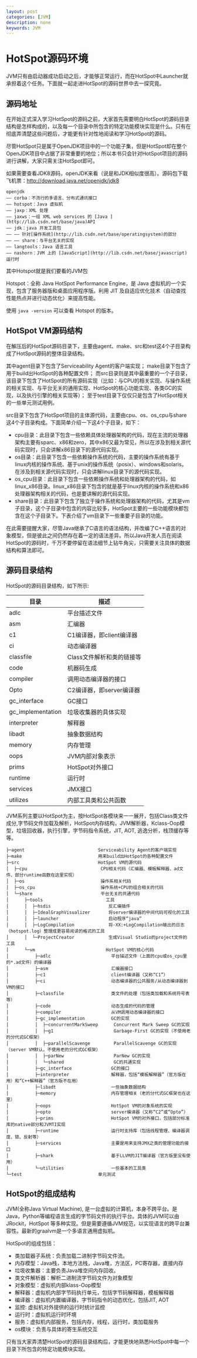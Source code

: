 ```yaml
---
layout: post
categories: [JVM]
description: none
keywords: JVM
---
```

# HotSpot源码环境
JVM只有由启动器成功启动之后，才能够正常运行，而在HotSpot中Launcher就承担着这个任务。下面就一起走进HotSpot的源码世界中去一探究竟。

## 源码地址
在开始正式深入学习HotSpot的源码之前，大家首先需要明白HotSpot的源码目录结构是怎样构成的，以及每一个目录中所包含的特定功能模块实现是什么。只有在彻底弄清楚这些问题后，才能更有针对性地阅读和学习HotSpot的源码。

尽管HotSpot只是属于OpenJDK项目中的一个功能子集，但是HotSpot却在整个OpenJDK项目中占据了非常重要的地位；所以本书只会针对HotSpot项目的源码进行讲解，大家只需关注HotSpot即可。

如果需要查看JDK8源码，openJDK来看（说是和JDK相似度很高）。源码包下载飞机票：http://download.java.net/openjdk/jdk8

```
openjdk
—— corba：不流行的多语言、分布式通讯接口
—— hotspot：Java 虚拟机
—— jaxp：XML 处理
—— jaxws：一组 XML web services 的 [Java ](http://lib.csdn.net/base/java)API
—— jdk：java 开发工具包
—— —— 针对[操作系统](http://lib.csdn.net/base/operatingsystem)的部分
—— —— share：与平台无关的实现
—— langtools：Java 语言工具
—— nashorn：JVM 上的 [JavaScript](http://lib.csdn.net/base/javascript) 运行时
```
其中Hotspot就是我们要看的JVM包

Hotspot：全称 Java HotSpot Performance Engine，是 Java 虚拟机的一个实现，包含了服务器版和桌面应用程序版。利用 JIT 及自适应优化技术（自动查找性能热点并进行动态优化）来提高性能。

使用 `java -version` 可以查看 Hotspot 的版本。

## HotSpot VM源码结构
在解压后的HotSpot源码目录下，主要由agent、make、src和test这4个子目录构成了HotSpot源码的整体目录结构。

其中agent目录下包含了Serviceability Agent的客户端实现；
make目录下包含了用于build出HotSpot的各种配置文件；
而src目录则是其中最重要的一个子目录，该目录下包含了HotSpot的所有源码实现（比如：与CPU的相关实现、与操作系统的相关实现、与平台无关的通用实现、HotSpot的核心功能实现、各类GC的实现，以及执行引擎的相关实现等）；
至于test目录下仅仅只是包含了HotSpot相关的一些单元测试用例。

src目录下包含了HotSpot项目的主体源代码，主要由cpu、os、os_cpu与share这4个子目录构成。下面简单介绍一下这4个子目录，如下：

- cpu目录：此目录下包含一些依赖具体处理器架构的代码，现在主流的处理器架构主要有sparc、x86和zero，其中x86又最为常见，所以在涉及到相关源代码实现时，只会讲解x86目录下的源代码实现。
- os目录：此目录下包含一些依赖操作系统的代码，主要的操作系统有基于linux内核的操作系统、基于unix的操作系统（posix）、windows和solaris。在涉及到相关源代码实现时，只会讲解linux目录下的源代码实现。
- os_cpu目录：此目录下包含一些依赖操作系统和处理器架构的代码，如linux_x86目录。linux_x86目录下包含的就是基于linux内核的操作系统和x86处理器架构相关的代码，也是要讲解的源代码实现。
- share目录：此目录下包含了独立于操作系统和处理器架构的代码，尤其是vm子目录，这个子目录中包含的内容比较多，HotSpot主要的一些功能模块都包含在这个子目录下。下表介绍了vm目录下一些重要子目录的功能。

在此需要提醒大家，尽管Java继承了C语言的语法结构，并改编了C++语言的对象模型，但是彼此之间仍然存在着一定的语法差异。所以Java开发人员在阅读HotSpot的源码时，千万不要停留在语法细节上钻牛角尖，只需要关注具体的数据结构和算法即可。

## 源码目录结构

HotSpot的源码目录结构，如下所示:

| 目录              | 描述                      |
| ----------------- | ------------------------- |
| adlc              | 平台描述文件              |
| asm               | 汇编器                    |
| c1                | C1编译器，即client编译器  |
| ci                | 动态编译器                |
| classfile         | Class文件解析和类的链接等 |
| code              | 机器码生成                |
| compiler          | 调用动态编译器的接口      |
| Opto              | C2编译器，即server编译器  |
| gc_interface      | GC接口                    |
| gc_implementation | 垃圾收集器的具体实现      |
| interpreter       | 解释器                    |
| libadt            | 抽象数据结构              |
| memory            | 内存管理                  |
| oops              | JVM内部对象表示           |
| prims             | HotSpot对外接口           |
| runtime           | 运行时                    |
| services          | JMX接口                   |
| utilizes          | 内部工具类和公共函数      |

JVM系列主要以HotSpot为主，按HotSpot各模块来一一展开，包括Class类文件成分,字节码文件加载及解析，HotSpot内存结构，JVM解析器，Kclass-Oop模型，垃圾回收器，执行引擎，字节码指令系统，JIT, AOT, 逃逸分析，栈顶缓存等等。

```
├─agent                            Serviceability Agent的客户端实现
├─make                             用来build出HotSpot的各种配置文件
├─src                              HotSpot VM的源代码
│  ├─cpu                            CPU相关代码（汇编器、模板解释器、ad文件、部分runtime函数在这里实现）
│  ├─os                             操作系相关代码
│  ├─os_cpu                         操作系统+CPU的组合相关的代码
│  └─share                          平台无关的共通代码
│      ├─tools                        工具
│      │  ├─hsdis                      反汇编插件
│      │  ├─IdealGraphVisualizer       将server编译器的中间代码可视化的工具
│      │  ├─launcher                   启动程序“java”
│      │  ├─LogCompilation             将-XX:+LogCompilation输出的日志（hotspot.log）整理成更容易阅读的格式的工具
│      │  └─ProjectCreator             生成Visual Studio的project文件的工具
│      └─vm                           HotSpot VM的核心代码
│          ├─adlc                       平台描述文件（上面的cpu或os_cpu里的*.ad文件）的编译器
│          ├─asm                        汇编器接口
│          ├─c1                         client编译器（又称“C1”）
│          ├─ci                         动态编译器的公共服务/从动态编译器到VM的接口
│          ├─classfile                  类文件的处理（包括类加载和系统符号表等）
│          ├─code                       动态生成的代码的管理
│          ├─compiler                   从VM调用动态编译器的接口
│          ├─gc_implementation          GC的实现
│          │  ├─concurrentMarkSweep      Concurrent Mark Sweep GC的实现
│          │  ├─g1                       Garbage-First GC的实现（不使用老的分代式GC框架）
│          │  ├─parallelScavenge         ParallelScavenge GC的实现（server VM默认，不使用老的分代式GC框架）
│          │  ├─parNew                   ParNew GC的实现
│          │  └─shared                   GC的共通实现
│          ├─gc_interface               GC的接口
│          ├─interpreter                解释器，包括“模板解释器”（官方版在用）和“C++解释器”（官方版不在用）
│          ├─libadt                     一些抽象数据结构
│          ├─memory                     内存管理相关（老的分代式GC框架也在这里）
│          ├─oops                       HotSpot VM的对象系统的实现
│          ├─opto                       server编译器（又称“C2”或“Opto”）
│          ├─prims                      HotSpot VM的对外接口，包括部分标准库的native部分和JVMTI实现
│          ├─runtime                    运行时支持库（包括线程管理、编译器调度、锁、反射等）
│          ├─services                   主要是用来支持JMX之类的管理功能的接口
│          ├─shark                      基于LLVM的JIT编译器（官方版里没有使用）
│          └─utilities                  一些基本的工具类
└─test                             单元测试
```

## HotSpot的组成结构

JVM(全称Java Virtual Machine), 是一台虚拟的计算机，本身不跨平台。是Java，Python等编程语言生成的字节码文件的执行平台。具体的JVM可以由JRockit，HotSpot 等多种实现。但是需要遵循JVM规范，以实现语言的跨平台兼容性。最新的graalvm是一个多语言通用虚拟机。

HotSpot的组成包括：

- 类加载器子系统：负责加载二进制字节码文件流。
- 内存模型：Java栈，本地方法栈，Java堆，方法区，PC寄存器，直接内存
- 垃圾收集器：主要负责Java堆空间内存回收。
- 类文件解析器：解析二进制流字节码文件为对象模型
- 对象模型：虚拟机内部klass-Oop模型
- 解释器：虚拟机内部字节码执行单元，包括字节码解释器，模板解释器
- 编译器：虚拟机内置编译器，字节码指令的动态优化，包括JIT, AOT
- 监控: 虚拟机对外提供的运行时统计监控
- 运行时：虚拟机运行时环境
- 服务：虚拟机内部服务，包括内存，线程，运行时，类加载服务
- os模块：负责与具体的寄生系统交互

只有当大家弄清楚HotSpot的源码目录结构后，才能更快地熟悉HotSpot中每一个目录下所包含的特定功能模块实现。

